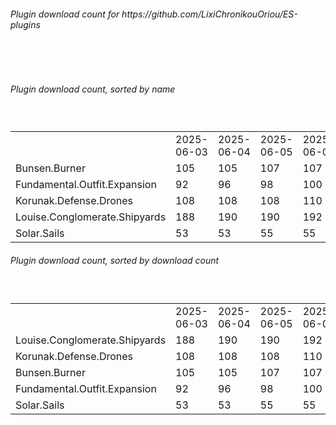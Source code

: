 <h6>Plugin download count for https://github.com/LixiChronikouOriou/ES-plugins</h6><br>
<br>
<h6>Plugin download count, sorted by name</h6><sub><sup><br>
<table>
	<tr>
		<td></td>
		<td>2025-06-03</td>
		<td>2025-06-04</td>
		<td>2025-06-05</td>
		<td>2025-06-06</td>
		<td>2025-06-07</td>
		<td>2025-06-08</td>
		<td>2025-06-09</td>
		<td>today +</td>
	</tr>
	<tr>
		<td>Bunsen.Burner</td>
		<td>105</td>
		<td>105</td>
		<td>107</td>
		<td>107</td>
		<td>109</td>
		<td>113</td>
		<td>117</td>
		<td>+ 4</td>
	</tr>
	<tr>
		<td>Fundamental.Outfit.Expansion</td>
		<td>92</td>
		<td>96</td>
		<td>98</td>
		<td>100</td>
		<td>106</td>
		<td>110</td>
		<td>112</td>
		<td>+ 2</td>
	</tr>
	<tr>
		<td>Korunak.Defense.Drones</td>
		<td>108</td>
		<td>108</td>
		<td>108</td>
		<td>110</td>
		<td>112</td>
		<td>114</td>
		<td>117</td>
		<td>+ 3</td>
	</tr>
	<tr>
		<td>Louise.Conglomerate.Shipyards</td>
		<td>188</td>
		<td>190</td>
		<td>190</td>
		<td>192</td>
		<td>194</td>
		<td>199</td>
		<td>202</td>
		<td>+ 3</td>
	</tr>
	<tr>
		<td>Solar.Sails</td>
		<td>53</td>
		<td>53</td>
		<td>55</td>
		<td>55</td>
		<td>57</td>
		<td>59</td>
		<td>61</td>
		<td>+ 2</td>
	</tr>
</table>
</sub></sup>
<h6>Plugin download count, sorted by download count</h6><sub><sup><br>
<table>
	<tr>
		<td></td>
		<td>2025-06-03</td>
		<td>2025-06-04</td>
		<td>2025-06-05</td>
		<td>2025-06-06</td>
		<td>2025-06-07</td>
		<td>2025-06-08</td>
		<td>2025-06-09</td>
		<td>today +</td>
	</tr>
	<tr>
		<td>Louise.Conglomerate.Shipyards</td>
		<td>188</td>
		<td>190</td>
		<td>190</td>
		<td>192</td>
		<td>194</td>
		<td>199</td>
		<td>202</td>
		<td>+ 3</td>
	</tr>
	<tr>
		<td>Korunak.Defense.Drones</td>
		<td>108</td>
		<td>108</td>
		<td>108</td>
		<td>110</td>
		<td>112</td>
		<td>114</td>
		<td>117</td>
		<td>+ 3</td>
	</tr>
	<tr>
		<td>Bunsen.Burner</td>
		<td>105</td>
		<td>105</td>
		<td>107</td>
		<td>107</td>
		<td>109</td>
		<td>113</td>
		<td>117</td>
		<td>+ 4</td>
	</tr>
	<tr>
		<td>Fundamental.Outfit.Expansion</td>
		<td>92</td>
		<td>96</td>
		<td>98</td>
		<td>100</td>
		<td>106</td>
		<td>110</td>
		<td>112</td>
		<td>+ 2</td>
	</tr>
	<tr>
		<td>Solar.Sails</td>
		<td>53</td>
		<td>53</td>
		<td>55</td>
		<td>55</td>
		<td>57</td>
		<td>59</td>
		<td>61</td>
		<td>+ 2</td>
	</tr>
</table>
</sub></sup>

